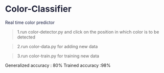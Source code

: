 # <font color="#23253b">Color-Classifier</font>
<font color="#191f42">Real time color predictor</font>

> 1.run color-detector.py and click on the position in which color is to be detected

> 2.run color-data.py for adding new data

> 3.run color-train.py for training new data

Generalized accuracy : 80%
Trained accuracy :98%


